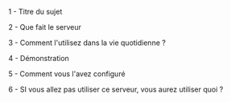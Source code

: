 1 - Titre du sujet 

2 - Que fait le serveur 

3 - Comment l'utilisez dans la vie quotidienne ? 

4 - Démonstration 

5 - Comment vous l'avez configuré

6 - SI vous allez pas utiliser ce serveur, vous aurez utiliser quoi ?
